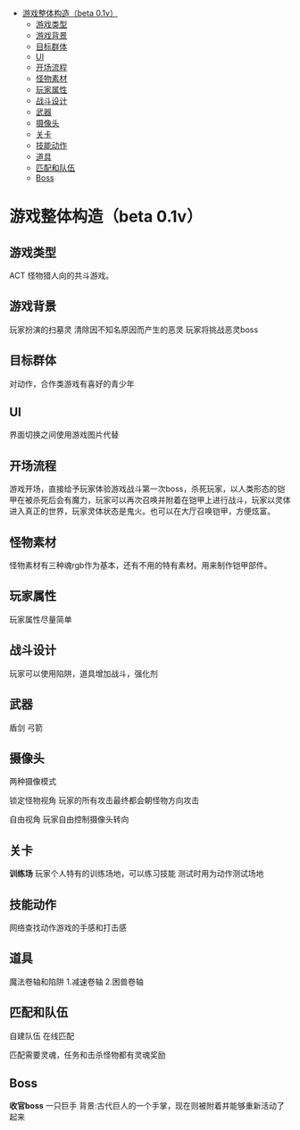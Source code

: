 
<!-- @import "[TOC]" {cmd="toc" depthFrom=1 depthTo=6 orderedList=false} -->

<!-- code_chunk_output -->

- [游戏整体构造（beta 0.1v）](#游戏整体构造beta-01v)
  - [游戏类型](#游戏类型)
  - [游戏背景](#游戏背景)
  - [目标群体](#目标群体)
  - [UI](#ui)
  - [开场流程](#开场流程)
  - [怪物素材](#怪物素材)
  - [玩家属性](#玩家属性)
  - [战斗设计](#战斗设计)
  - [武器](#武器)
  - [摄像头](#摄像头)
  - [关卡](#关卡)
  - [技能动作](#技能动作)
  - [道具](#道具)
  - [匹配和队伍](#匹配和队伍)
  - [Boss](#boss)

<!-- /code_chunk_output -->

# 游戏整体构造（beta 0.1v）

## 游戏类型

ACT 怪物猎人向的共斗游戏。

## 游戏背景

玩家扮演的扫墓灵   清除因不知名原因而产生的恶灵
玩家将挑战恶灵boss

## 目标群体

对动作，合作类游戏有喜好的青少年

## UI

界面切换之间使用游戏图片代替

## 开场流程

游戏开场，直接给予玩家体验游戏战斗第一次boss，杀死玩家，以人类形态的铠甲在被杀死后会有魔力，玩家可以再次召唤并附着在铠甲上进行战斗，玩家以灵体进入真正的世界，玩家灵体状态是鬼火。也可以在大厅召唤铠甲，方便炫富。

## 怪物素材

怪物素材有三种魂rgb作为基本，还有不用的特有素材。用来制作铠甲部件。

## 玩家属性

玩家属性尽量简单

## 战斗设计

玩家可以使用陷阱，道具增加战斗，强化剂

## 武器

盾剑
弓箭

## 摄像头

两种摄像模式

锁定怪物视角
玩家的所有攻击最终都会朝怪物方向攻击

自由视角
玩家自由控制摄像头转向

## 关卡

__训练场__
玩家个人特有的训练场地，可以练习技能
测试时用为动作测试场地

## 技能动作

网络查找动作游戏的手感和打击感

## 道具

魔法卷轴和陷阱
1.减速卷轴
2.困兽卷轴

## 匹配和队伍

自建队伍
在线匹配

匹配需要灵魂，任务和击杀怪物都有灵魂奖励


## Boss

__收官boss__
一只巨手
背景:古代巨人的一个手掌，现在则被附着并能够重新活动了起来
